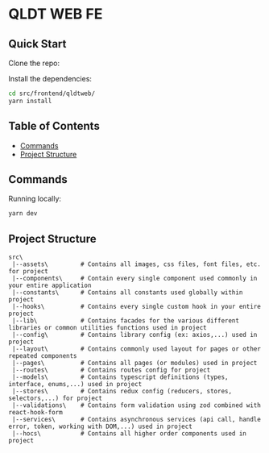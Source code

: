 # QLDT WEB FE

## Quick Start

Clone the repo:

Install the dependencies:

```bash
cd src/frontend/qldtweb/
yarn install
```

## Table of Contents

- [Commands](#commands)
- [Project Structure](#project-structure)

## Commands

Running locally:

```bash
yarn dev
```

## Project Structure

```
src\
 |--assets\         # Contains all images, css files, font files, etc. for project
 |--components\     # Contain every single component used commonly in your entire application
 |--constants\      # Contains all constants used globally within project
 |--hooks\          # Contains every single custom hook in your entire project
 |--lib\            # Contains facades for the various different libraries or common utilities functions used in project
 |--config\         # Contains library config (ex: axios,...) used in project
 |--layout\         # Contains commonly used layout for pages or other repeated components
 |--pages\          # Contains all pages (or modules) used in project
 |--routes\         # Contains routes config for project
 |--models\         # Contains typescript definitions (types, interface, enums,...) used in project
 |--stores\         # Contains redux config (reducers, stores, selectors,...) for project
 |--validations\    # Contains form validation using zod combined with react-hook-form
 |--services\       # Contains asynchronous services (api call, handle error, token, working with DOM,...) used in project
 |--hocs\           # Contains all higher order components used in project
```
